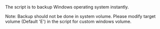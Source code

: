 The script is to backup Windows operating system instantly.

Note: Backup should not be done in system volume. Please modify target volume (Default 'E') in the script for custom windows volume.
 